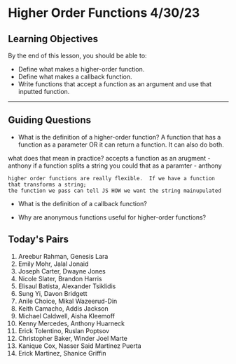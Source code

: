 # Higher Order Functions 4/30/23

## Learning Objectives

By the end of this lesson, you should be able to:

- Define what makes a higher-order function.
- Define what makes a callback function.
- Write functions that accept a function as an argument and use that inputted function.

---

## Guiding Questions

- What is the definition of a higher-order function?
A function that has a function as a parameter OR it can return a function.  It can also do both.

what does that mean in practice?
    accepts a function as an arugment  - anthony 
    if a function splits a string you could that as a paramter  - anthony 

    higher order functions are really flexible.  If we have a function that transforms a string;
    the function we pass can tell JS HOW we want the string mainupulated

- What is the definition of a callback function?

- Why are anonymous functions useful for higher-order functions?



## Today's Pairs
1. Areebur Rahman, Genesis Lara
2. Emily Mohr, Jalal Jonaid
3. Joseph Carter, Dwayne Jones
4. Nicole Slater, Brandon Harris
5. Elisaul Batista, Alexander Tsiklidis
6. Sung Yi, Davon Bridgett
7. Anile Choice, Mikal Wazeerud-Din
8. Keith Camacho, Addis Jackson
9. Michael Caldwell, Aisha Kleemoff
10. Kenny Mercedes, Anthony Huarneck
11. Erick Tolentino, Ruslan Poptsov
12. Christopher Baker, Winder Joel Marte
13. Kanique Cox, Nasser Said Martinez Puerta
14. Erick Martinez, Shanice Griffin
